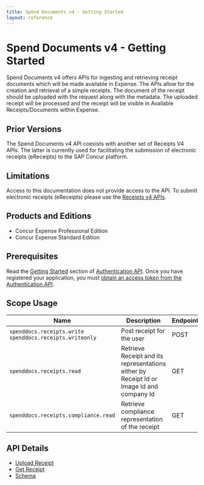 ```yaml
---
title: Spend Documents v4 - Getting Started
layout: reference
---
```


# Spend Documents v4 - Getting Started

Spend Documents v4 offers APIs for ingesting and retrieving receipt documents which will be made available in Expense. The APIs allow for the creation and retrieval of a simple receipts. The document of the receipt should be uploaded with the request along with the metadata. The uploaded receipt will be processed and the receipt will be visible in Available Receipts/Documents within Expense. 

## Prior Versions

The Spend Documents v4 API coexists with another set of Receipts V4 APIs. The latter is currently used for facilitating the submission of electronic receipts (eReceipts) to the SAP Concur platform.

## Limitations

Access to this documentation does not provide access to the API. To submit electronic receipts (eReceipts) please use the [Receipts v4 APIs](https://developer.concur.com/api-reference/receipts/endpoints.html).

## Products and Editions

* Concur Expense Professional Edition
* Concur Expense Standard Edition

## <a name="prerequisites"></a>Prerequisites

Read the [Getting Started](https://developer.concur.com/api-reference/authentication/getting-started.html) section of [Authentication API](https://developer.concur.com/api-reference/authentication/apidoc.html). Once you have registered your application, you must [obtain an access token from the Authentication API](https://developer.concur.com/api-reference/authentication/getting-started.html).

## Scope Usage

| Name | Description | Endpoint |
| --- | --- | --- |
| `spenddocs.receipts.write` <br> `spenddocs.receipts.writeonly` | Post receipt for the user | POST |
| `spenddocs.receipts.read` | Retrieve Receipt and its representations either by Receipt Id or Image Id and company Id | GET |
| `spenddocs.receipts.compliance.read` | Retrieve compliance representation of the receipt | GET |


## API Details

 * [Upload Receipt](/api-reference/spend-documents/post-receipt.html)
 * [Get Receipt](/api-reference/spend-documents/get-receipt.html)
 * [Schema](/api-reference/spend-documents/schema.html)






